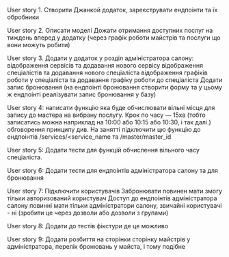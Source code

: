 User story 1.
Створити Джанкой додаток, зареєструвати ендпоінти та їх обробники

User story 2.
Описати моделі
Дожати отримання доступних послуг на тиждень вперед у додатку (через графік роботи майстрів та послуги що вони можуть робити)

User story 3.
Додати у додаток у розділ адміністратора салону:
відображення сервісів та додавання нового сервісу
відображення спеціалістів та додавання нового спеціаліста
відображення графіків роботи у спеціаліста та додавання графіку роботи до спеціаліста
Додати запис бронювання (на ендпоінті бронювання створити форму та у цьому ж ендпоінті реалізувати запис бронювання у базу)

User story 4:
написати функцію яка буде обчислювати вільні місця для запису до мастера на вибрану послугу. Крок по часу — 15хв (тобто записатись можна наприклад на 10:00 або 10:15 або 10:30, і так далі.)
обговорення принципу див. На занятті
підключити цю функцію до ендпоінтів /services/<service_name та /master/master_id

User story 5:
Додати тести для функцій обчислення вільного часу спеціаліста.

User story 6:
Додати тести для ендпоінтів адміністратора салону та для бронювання

User story 7:
Підключити користувачів
Забронювати повинен мати змогу тільки авторизований користувач
Доступ до ендпоінтів адміністратора салону повинні мати тільки адміністратори салону, 
звичайні користувачі - ні (зробити це через дозволи або дозволи з групами)

User story 8:
Додати до тестів фікстури де це можливо

User story 9:
Додати розбиття на сторінки сторінку майстрів у адміністратора, перелік бронювань у майста, і тому подібне